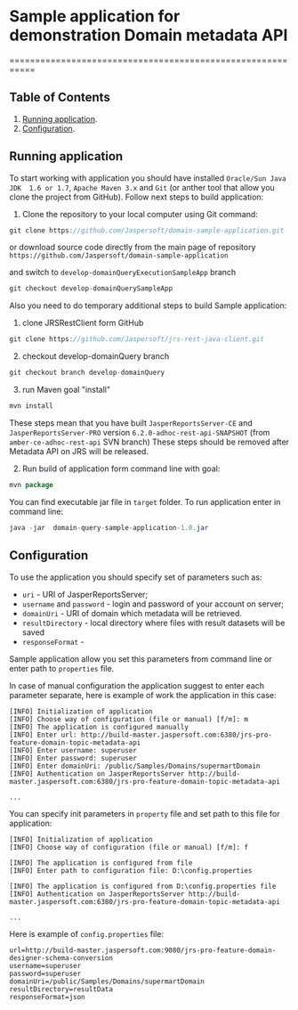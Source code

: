 # Sample application for demonstration Domain metadata API
===========================================================

Table of Contents
------------------
1. [Running application](#running-application).
2. [Configuration](#configuration).

Running application
-------------
To start working with application you should have installed `Oracle/Sun Java JDK  1.6 or 1.7`, `Apache Maven 3.x` and `Git` (or anther tool that allow you clone the project from GitHub). Follow next steps to build application:
1. Clone the repository to your local computer using Git command: 
```java
git clone https://github.com/Jaspersoft/domain-sample-application.git
```

or download source code directly from the main page of repository `https://github.com/Jaspersoft/domain-sample-application`

and switch to `develop-domainQueryExecutionSampleApp` branch
```java
git checkout develop-domainQuerySampleApp
```

Also you need to do temporary additional steps to build Sample application:

1. clone JRSRestClient form GitHub
```java
git clone https://github.com/Jaspersoft/jrs-rest-java-client.git
```
2. checkout develop-domainQuery branch
```java
git checkout branch develop-domainQuery
```
3. run Maven goal "install"
```java
mvn install
```
These steps mean that you have built `JasperReportsServer-CE` and `JasperReportsServer-PRO` version `6.2.0-adhoc-rest-api-SNAPSHOT` (from  `amber-ce-adhoc-rest-api` SVN branch) 
These steps should be removed after Metadata API on JRS will be released. 

2. Run build of application form command line with goal:
```java
mvn package
```
You can find executable jar file in `target` folder.
To run application enter in command line:
```java
java -jar  domain-query-sample-application-1.0.jar
```
Configuration
-------------
To use the application you should specify  set of parameters such as:
- `uri` -  URI of JasperReportsServer;
- `username` and `password` - login and password of your account on server;
- `domainUri` - URI of domain which metadata will be retrieved.
- `resultDirectory` - local directory where files with result datasets will be saved
- `responseFormat` - 

Sample application allow you set this parameters from command line or enter path to `properties` file.

In case of manual configuration the application suggest to enter each parameter separate, here is example of work the application in this case:
```
[INFO] Initialization of application
[INFO] Choose way of configuration (file or manual) [f/m]: m
[INFO] The application is configured manually
[INFO] Enter url: http://build-master.jaspersoft.com:6380/jrs-pro-feature-domain-topic-metadata-api
[INFO] Enter username: superuser
[INFO] Enter password: superuser
[INFO] Enter domainUri: /public/Samples/Domains/supermartDomain
[INFO] Authentication on JasperReportsServer http://build-master.jaspersoft.com:6380/jrs-pro-feature-domain-topic-metadata-api

...
```
You can specify init parameters in `property` file and set path to this file for application:
```
[INFO] Initialization of application
[INFO] Choose way of configuration (file or manual) [f/m]: f

[INFO] The application is configured from file
[INFO] Enter path to configuration file: D:\config.properties

[INFO] The application is configured from D:\config.properties file
[INFO] Authentication on JasperReportsServer http://build-master.jaspersoft.com:6380/jrs-pro-feature-domain-topic-metadata-api

...

```
 Here is example of `config.properties` file:
 ```
 url=http://build-master.jaspersoft.com:9080/jrs-pro-feature-domain-designer-schema-conversion
 username=superuser
 password=superuser
 domainUri=/public/Samples/Domains/supermartDomain
 resultDirectory=resultData
 responseFormat=json
 ```
